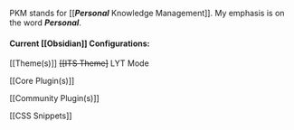 PKM stands for [[***Personal*** Knowledge Management]]. My emphasis is on the word ***Personal***.

#### Current [[Obsidian]] Configurations:
[[Theme(s)]]
~~[[ITS Theme]~~
LYT Mode

[[Core Plugin(s)]]

[[Community Plugin(s)]]

[[CSS Snippets]]